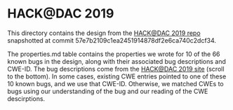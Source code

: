 # HACK@DAC 2019
This directory contains the design from the [HACK@DAC 2019 repo](https://github.com/HACK-EVENT/hackatdac19) snapshotted at commit 57e7b2109c1ea2451914878df2e6ca740c2dcf34.

The properties.md table contains the properties we wrote for 10 of the 66 known bugs in the design, along with their associated bug descriptions and CWE-ID. The bug descriptions come from the [HACK@DAC 2019 site](https://hackthesilicon.com/dac19-setup/) (scroll to the bottom). In some cases, existing CWE entries pointed to one of these 10 known bugs, and we use that CWE-ID. Otherwise, we matched CWEs to bugs using our understanding of the bug and our reading of the CWE descirptions. 
